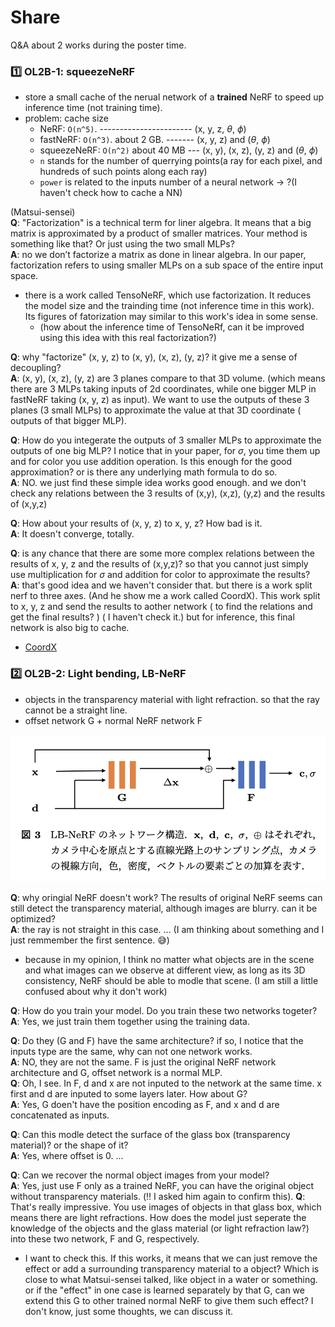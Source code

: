 Share
====

Q&A about 2 works during the poster time.

### :one: OL2B-1: squeezeNeRF
- store a small cache of the nerual network of a __trained__ NeRF to speed up inference time (not training time).
- problem: cache size
   - NeRF: `O(n^5)`.    ----------------------- (x, y, z, $\theta$, $\phi$) 
   - fastNeRF: `O(n^3)`. about 2 GB. ------- (x, y, z) and ($\theta$, $\phi$)
   - squeezeNeRF: `O(n^2)`  about 40 MB --- (x, y), (x, z), (y, z) and ($\theta$, $\phi$)
   - `n` stands for the number of querrying points(a ray for each pixel, and hundreds of such points along each ray)
   - `power` is related to the inputs number of a neural network   -> ?(I haven't check how to cache a NN)

(Matsui-sensei)  
__Q__: "Factorization" is a technical term for liner algebra. It means that a big matrix is approximated by a product of smaller matrices. Your method is something like that? Or just using the two small MLPs?  
__A__: no we don’t factorize a matrix as done in linear algebra. In our paper, factorization refers to using smaller MLPs on a sub space of the entire input space.

- there is a work called TensoNeRF, which use factorization. It reduces the model size and the trainding time (not inference time in this work). Its figures of fatorization may similar to this work's idea in some sense. 
  - (how about the inference time of TensoNeRf, can it be improved using this idea with this real factorization?)


__Q__: why "factorize" (x, y, z) to (x, y), (x, z), (y, z)? it give me a sense of decoupling?  
__A__: (x, y), (x, z), (y, z) are 3 planes compare to that 3D volume. (which means there are 3 MLPs taking inputs of 2d coordinates, while one bigger MLP in fastNeRF taking (x, y, z) as input). We want to use the outputs of these 3 planes (3 small MLPs) to approximate the value at that 3D coordinate ( outputs of that bigger MLP). 

__Q__: How do you integerate the outputs of 3 smaller MLPs to approximate the outputs of one big MLP? I notice that in your paper, for $\sigma$, you time them up and for color you use addition operation. Is this enough for the good approximation? or is there any underlying math formula to do so.  
__A__: NO. we just find these simple idea works good enough. and we don't check any relations between the 3 results of (x,y), (x,z), (y,z) and the results of (x,y,z)


__Q__: How about your results of (x, y, z) to x, y, z? How bad is it.  
__A__: It doesn't converge, totally.

__Q__: is any chance that there are some more complex relations between the results of x, y, z and the results of (x,y,z)? so that you cannot just simply use multiplication for $\sigma$ and addition for color to approximate the results?  
__A__: that's good idea and we haven't consider that. but there is a work split nerf to three axes. (And he show me a work called CoordX). This work split to x, y, z and send the results to aother network ( to find the relations and get the final results? ) ( I haven't check it.) but for inference, this final network is also big to cache.


- [CoordX](https://openreview.net/forum?id=oAy7yPmdNz)



### 2️⃣ OL2B-2: Light bending, LB-NeRF

- objects in the transparency material with light refraction. so that the ray cannot be a straight line.
- offset network G + normal NeRF network F

![](LB-NeRF.png)

__Q__: why oringial NeRF doesn't work? The results of original NeRF seems can still detect the transparency material, although images are blurry. can it be optimized?  
__A__: the ray is not straight in this case. ...  (I am thinking about something and I just remmember the first sentence. 😅)

- because in my opinion, I think no matter what objects are in the scene and what images can we observe at different view, as long as its 3D consistency, NeRF should be able to modle that scene. (I am still a little confused about why it don't work)

__Q__: How do you train your model. Do you train these two networks togeter?  
__A__: Yes, we just train them together using the training data.  

__Q__: Do they (G and F) have the same architecture? if so, I notice that the inputs type are the same, why can not one network works.  
__A__: NO, they are not the same. F is just the original NeRF network architecture and G, offset network is a normal MLP.  
__Q__: Oh, I see. In F, d and x are not inputed to the network at the same time. x first and d are inputed to some layers later. How about G?  
__A__: Yes, G doen't have the position encoding as F, and x and d are concatenated as inputs.  


__Q__: Can this modle detect the surface of the glass box (transparency material)? or the shape of it?  
__A__: Yes, where offset is 0. ...  

__Q__: Can we recover the normal object images from your model?  
__A__: Yes, just use F only as a trained NeRF, you can have the original object without transparency materials. (‼️ I asked him again to confirm this). 
__Q__: That's really impressive. You use images of objects in that glass box, which means there are light refractions. How does the model just seperate the knowledge of the objects and the glass material (or light refraction law?) into these two network, F and G, respectively.  

- I want to check this. If this works, it means that we can just remove the effect or add a surrounding transparency material to a object? Which is close to what Matsui-sensei talked, like object in a water or something. or if the "effect" in one case is learned separately by that G, can we extend this G to other trained normal NeRF to give them such effect? I don't know, just some thoughts, we can discuss it.
